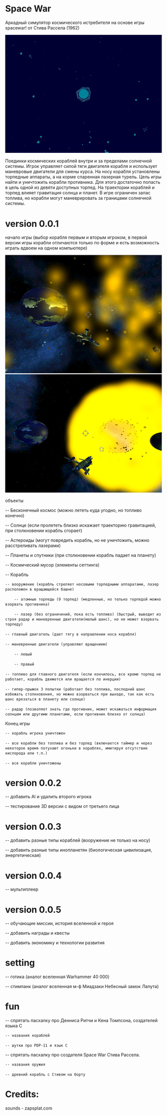 # Space War

Аркадный симулятор космического истребителя на основе игры spacewar! от Стива Рассела (1962)

![Screenshot](screenshot/prototype1.png)


Поединки космических кораблей внутри и за пределами солнечной системы. Игрок управляет силой тяги двигателя корабля и использует маневровые двигатели для смены курса. На носу корабля установлены торпедные аппараты, а на корме спаренная лазерная турель. Цель игры найти и уничтожить корабли противника. Для этого достаточно попасть в цель одной из девяти доступных торпед. На траектории кораблей и торпед влияет гравитация солнца и планет. В игре ограничен запас топлива, но корабли могут маневрировать за границами солнечной системы.

# version 0.0.1
начало игры (выбор корабля первым и вторым игроком, в первой версии игры корабли отличаются только по форме и есть возможность играть вдвоем на одном компьютере)

![Screenshot](screenshot/screenshot2.png)
![Screenshot](screenshot/screenshot3.png)

объекты

-- Бесконечный космос (можно лететь куда угодно, но топливо конечно)

-- Солнце (если пролететь близко искажает траекторию гравитацией, при столкновении корабль сгорает)

-- Астероиды (могут повредить корабль, но не уничтожить, можно расстреливать лазерами)

-- Планеты и спутники (при столкновении корабль падает на планету)

-- Космический мусор (элементы сеттинга)

-- Корабль

    -- вооружение (корабль стреляет носовыми торпедными аппаратами, лазер расположен в вращающейся башне)

        -- атомные торпеды (9 торпед) (медленные, но только торпедой можно взорвать противника)

        -- лазер (без ограничений, пока есть топливо) (быстрый, выводит из строя радар и маневренные двигатели(малый шанс), но не может взорвать торпеду)

    -- главный двигатель (дает тягу в направлении носа корабля)

    -- маневренные двигатели (управляют вращением)

        -- левый

        -- правый

    -- топливо для главного двигателя (если кончилось, все кроме торпед не работает, корабль движется или вращается по инерции)

    -- гипер-прыжок 3 попытки (работает без топлива, последний шанс избежать столкновения, но можно взорваться при выходе, так как есть шанс врезаться в планету или солнце)

    -- радар (позволяет знать где противник, может искажаться информация солнцем или другими планетами, если противник близко от солнца)

Конец игры

    -- корабль игрока уничтожен

    -- все корабли без топлива и без торпед (включается таймер и через некоторое время потухают огоньки в кораблях, имитируя отсутствие кислорода или т.п.)

    -- все корабли уничтожены


# version 0.0.2
-- добавить AI и удалить второго игрока

-- тестирование 3D версии с видом от третьего лица

# version 0.0.3
-- добавить разные типы кораблей (вооружение не только на носу)

-- добавить разные типы инопланетян (биологическая цивилизация, энергетическая)

# version 0.0.4
-- мультиплеер

# version 0.0.5
-- обучающие миссии, история вселенной и героя

-- добавить награды и квесты

-- добавить экономику и технологии развития


# setting
-- готика (аналог вселенная Warhammer 40 000)

-- стимпанк (аналог вселенная м-ф Миадзаки Небесный замок Лапута)

# fun
-- спрятать пасхалку про Денниса Ритчи и Кена Томпсона, создателей языка C

    -- названия кораблей

    -- шутки про PDP-11 и язык С

-- спрятать пасхалку про создателя Space War Стива Рассела.

    -- названия оружия

    -- древний корабль с Стивом на борту

# Credits:
  sounds - zapsplat.com